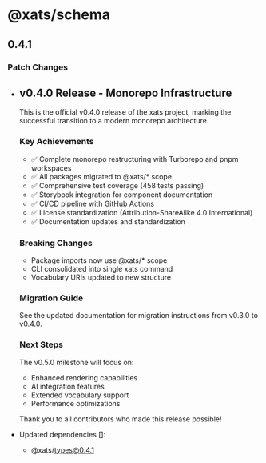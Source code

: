 # @xats/schema

## 0.4.1

### Patch Changes

- ## v0.4.0 Release - Monorepo Infrastructure

  This is the official v0.4.0 release of the xats project, marking the successful transition to a
  modern monorepo architecture.

  ### Key Achievements
  - ✅ Complete monorepo restructuring with Turborepo and pnpm workspaces
  - ✅ All packages migrated to @xats/\* scope
  - ✅ Comprehensive test coverage (458 tests passing)
  - ✅ Storybook integration for component documentation
  - ✅ CI/CD pipeline with GitHub Actions
  - ✅ License standardization (Attribution-ShareAlike 4.0 International)
  - ✅ Documentation updates and standardization

  ### Breaking Changes
  - Package imports now use @xats/\* scope
  - CLI consolidated into single xats command
  - Vocabulary URIs updated to new structure

  ### Migration Guide

  See the updated documentation for migration instructions from v0.3.0 to v0.4.0.

  ### Next Steps

  The v0.5.0 milestone will focus on:
  - Enhanced rendering capabilities
  - AI integration features
  - Extended vocabulary support
  - Performance optimizations

  Thank you to all contributors who made this release possible!

- Updated dependencies []:
  - @xats/types@0.4.1
